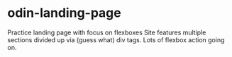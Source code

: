 # odin-landing-page
Practice landing page with focus on flexboxes
Site features multiple sections divided up via (guess what) div tags. Lots of flexbox action going on.
